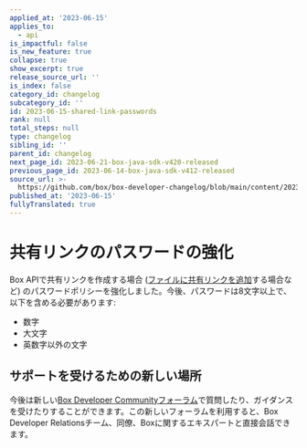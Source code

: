 ```yaml
---
applied_at: '2023-06-15'
applies_to:
  - api
is_impactful: false
is_new_feature: true
collapse: true
show_excerpt: true
release_source_url: ''
is_index: false
category_id: changelog
subcategory_id: ''
id: 2023-06-15-shared-link-passwords
rank: null
total_steps: null
type: changelog
sibling_id: ''
parent_id: changelog
next_page_id: 2023-06-21-box-java-sdk-v420-released
previous_page_id: 2023-06-14-box-java-sdk-v412-released
source_url: >-
  https://github.com/box/box-developer-changelog/blob/main/content/2023/06-15-shared-link-passwords.md
published_at: '2023-06-15'
fullyTranslated: true
---
```

# 共有リンクのパスワードの強化

Box APIで共有リンクを作成する場合 ([ファイルに共有リンクを追加][1]する場合など) のパスワードポリシーを強化しました。今後、パスワードは8文字以上で、以下を含める必要があります:

* 数字
* 大文字
* 英数字以外の文字

<!-- more -->

## サポートを受けるための新しい場所

今後は新しい[Box Developer Communityフォーラム][2]で質問したり、ガイダンスを受けたりすることができます。この新しいフォーラムを利用すると、Box Developer Relationsチーム、同僚、Boxに関するエキスパートと直接会話できます。

[1]: e://put-files-id--add-shared-link#param-shared_link-password

[2]: https://forum.box.com/
